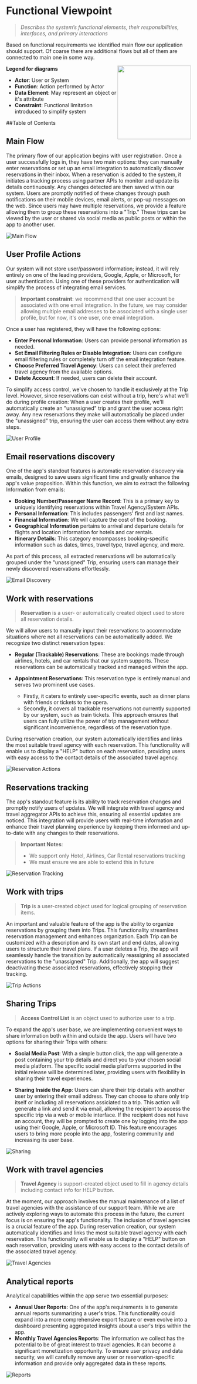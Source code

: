 # Functional Viewpoint
> *Describes the system’s functional elements, their responsibilities, interfaces, 
> and primary interactions*

Based on functional requirements we identified main flow our application should support. 
Of coarse there are additional flows but all of them are connected to main one in some way.



<img align="right" width="200" height="200" src="legend.jpg">


**Legend for diagrams**

- **Actor**: User or System 
- **Function**: Action performed by Actor
- **Data Element**: May represent an object or it's attribute
- **Constraint**: Functional limitation introduced to simplify system

##Table of Contents



## Main Flow

The primary flow of our application begins with user registration. Once a user successfully logs in, they have two main options: they can manually enter reservations or set up an email integration to automatically discover reservations in their inbox.
When a reservation is added to the system, it initiates a tracking process using partner APIs to monitor and update its details continuously. Any changes detected are then saved within our system. Users are promptly notified of these changes through push notifications on their mobile devices, email alerts, or pop-up messages on the web.
Since users may have multiple reservations, we provide a feature allowing them to group these reservations into a "Trip." These trips can be viewed by the user or shared via social media as public posts or within the app to another user.


![Main Flow](main_flow.jpg "Main Flow")

## User Profile Actions
Our system will not store user/password information; instead, it will rely entirely on one of the leading providers, Google, Apple, or Microsoft, for user authentication. Using one of these providers for authentication will simplify the process of integrating email services.

> **Important constraint**:  we recommend that one user account be associated with one email integration. In the future, we may consider allowing multiple email addresses to be associated with a single user profile, but for now, it's one user, one email integration.

Once a user has registered, they will have the following options:
- **Enter Personal Information**: Users can provide personal information as needed.
- **Set Email Filtering Rules or Disable Integration**: Users can configure email filtering rules or completely turn off the email integration feature.
- **Choose Preferred Travel Agency**: Users can select their preferred travel agency from the available options.
- **Delete Account**: If needed, users can delete their account.

To simplify access control, we've chosen to handle it exclusively at the Trip level. 
However, since reservations can exist without a trip, here's what we'll do during profile creation:
When a user creates their profile, we'll automatically create an "unassigned" trip and grant the user access right away. 
Any new reservations they make will automatically be placed under the "unassigned" trip, ensuring the user can access them without any extra steps.


![User Profile](user_profile.jpg "User Profile")

## Email reservations discovery

One of the app's standout features is automatic reservation discovery via emails, designed to save users significant time and greatly enhance the app's value proposition.
Within this function, we aim to extract the following Information from emails:
- **Booking Number/Passenger Name Record**: This is a primary key to uniquely identifying reservations within Travel Agency/System APIs.
- **Personal Information**: This includes passengers' first and last names.
- **Financial Information**: We will capture the cost of the booking.
- **Geographical Information** pertains to arrival and departure details for flights and location information for hotels and car rentals.
- **Itinerary Details**: This category encompasses booking-specific information such as dates, times, travel type, travel agency, and more.

As part of this process, all extracted reservations will be automatically grouped under the "unassigned" Trip, ensuring users can manage their newly discovered reservations effortlessly.

![Email Discovery](email_discovery.jpg "Email Discovery")

## Work with reservations


> **Reservation** is a user- or automatically created object used to store all reservation details.

We will allow users to manually input their reservations to accommodate situations where not all reservations can be automatically added. 
We recognize two distinct reservation types:
- **Regular (Trackable) Reservations**: These are bookings made through airlines, hotels, and car rentals that our system supports. 
These reservations can be automatically tracked and managed within the app.

- **Appointment Reservations**: This reservation type is entirely manual and serves two prominent use cases. 
  - Firstly, it caters to entirely user-specific events, such as dinner plans with friends or tickets to the opera. 
  - Secondly, it covers all trackable reservations not currently supported by our system, such as train tickets. This approach ensures that users can fully utilize the power of trip management without significant inconvenience, regardless of the reservation type.

During reservation creation, our system automatically identifies and links the most suitable travel agency with each reservation. 
This functionality will enable us to display a "HELP" button on each reservation, providing users with easy access to the contact details of the associated travel agency.


![Reservation Actions](reservation.jpg "Reservation Actions")

## Reservations tracking

The app's standout feature is its ability to track reservation changes and promptly notify users of updates. 
We will integrate with travel agency and travel aggregator APIs to achieve this, ensuring all essential updates are noticed. 
This integration will provide users with real-time information and enhance their travel planning experience by keeping them informed and up-to-date with any changes to their reservations.

> **Important Notes**:
> - We support only Hotel, Airlines, Car Rental reservations tracking        
> - We must ensure we are able to extend this in future


![Reservation Tracking](reservation_tracking.jpg "Reservation Tracking")

## Work with trips

> **Trip** is a user-created object used for logical grouping of reservation items.

An important and valuable feature of the app is the ability to organize reservations by grouping them into Trips. This functionality streamlines reservation management and enhances organization. Each Trip can be customized with a description and its own start and end dates, allowing users to structure their travel plans.
If a user deletes a Trip, the app will seamlessly handle the transition by automatically reassigning all associated reservations to the "unassigned" Trip. Additionally, the app will suggest deactivating these associated reservations, effectively stopping their tracking.


![Trip Actions](trip.jpg "Trip Actions")

## Sharing Trips

> **Access Control List** is an object used to authorize user to a trip.

To expand the app's user base, we are implementing convenient ways to share information both within and outside the app. 
Users will have two options for sharing their Trips with others:
- **Social Media Post**: With a simple button click, the app will generate a post containing your trip details and direct you to your chosen social media platform. 
The specific social media platforms supported in the initial release will be determined later, providing users with flexibility in sharing their travel experiences.

- **Sharing Inside the App**: Users can share their trip details with another user by entering their email address. 
They can choose to share only trip itself or including all reservations assiciated to a trip.
This action will generate a link and send it via email, allowing the recipient to access the specific trip via a web or mobile interface. 
If the recipient does not have an account, they will be prompted to create one by logging into the app using their Google, Apple, or Microsoft ID. 
This feature encourages users to bring more people into the app, fostering community and increasing its user base.


![Sharing](sharing.jpg "Sharing")

## Work with travel agencies

> **Travel Agency** is support-created object used to fill in agency details including contact info for HELP button.

At the moment, our approach involves the manual maintenance of a list of travel agencies with the assistance of our support team. 
While we are actively exploring ways to automate this process in the future, the current focus is on ensuring the app's functionality.
The inclusion of travel agencies is a crucial feature of the app. 
During reservation creation, our system automatically identifies and links the most suitable travel agency with each reservation. 
This functionality will enable us to display a "HELP" button on each reservation, providing users with easy access to the contact details of the associated travel agency.

![Travel Agencies](travel_agency.jpg "Travel Agencies")

## Analytical reports

Analytical capabilities within the app serve two essential purposes:
- **Annual User Reports**: One of the app's requirements is to generate annual reports summarizing a user's trips. This functionality could expand into a more comprehensive export feature or even evolve into a dashboard presenting aggregated insights about a user's trips within the app. 
- **Monthly Travel Agencies Reports**: The information we collect has the potential to be of great interest to travel agencies. 
It can become a significant monetization opportunity. 
To ensure user privacy and data security, we will carefully remove any user or reservation-specific information and provide only aggregated data in these reports. 

![Reports](reports.jpg "Reports")
